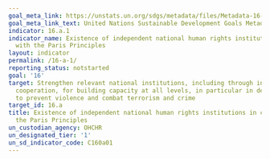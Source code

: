 ```yaml
---
goal_meta_link: https://unstats.un.org/sdgs/metadata/files/Metadata-16-0A-01.pdf
goal_meta_link_text: United Nations Sustainable Development Goals Metadata (pdf 1361kB)
indicator: 16.a.1
indicator_name: Existence of independent national human rights institutions in compliance
  with the Paris Principles
layout: indicator
permalink: /16-a-1/
reporting_status: notstarted
goal: '16'
target: Strengthen relevant national institutions, including through international
  cooperation, for building capacity at all levels, in particular in developing countries,
  to prevent violence and combat terrorism and crime
target_id: 16.a
title: Existence of independent national human rights institutions in compliance with
  the Paris Principles
un_custodian_agency: OHCHR
un_designated_tier: '1'
un_sd_indicator_code: C160a01
---
```

